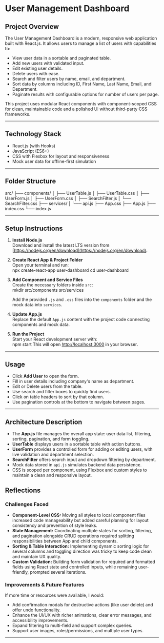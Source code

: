 # User Management Dashboard

## Project Overview

The User Management Dashboard is a modern, responsive web application built with React.js. It allows users to manage a list of users with capabilities to:

- View user data in a sortable and paginated table.
- Add new users with validated input.
- Edit existing user details.
- Delete users with ease.
- Search and filter users by name, email, and department.
- Sort data by columns including ID, First Name, Last Name, Email, and Department.
- Paginate results with configurable options for number of users per page.

This project uses modular React components with component-scoped CSS for clean, maintainable code and a polished UI without third-party CSS frameworks.

---

## Technology Stack

- React.js (with Hooks)
- JavaScript (ES6+)
- CSS with Flexbox for layout and responsiveness
- Mock user data for offline-first simulation

---

## Folder Structure

src/
├── components/
│ ├── UserTable.js
│ ├── UserTable.css
│ ├── UserForm.js
│ ├── UserForm.css
│ ├── SearchFilter.js
│ └── SearchFilter.css
├── services/
│ └── api.js
├── App.css
├── App.js
├── index.css
└── index.js

---

## Setup Instructions

1. **Install Node.js**  
   Download and install the latest LTS version from [https://nodejs.org/en/download](https://nodejs.org/en/download).

2. **Create React App & Project Folder**  
   Open your terminal and run:  
    npx create-react-app user-dashboard
    cd user-dashboard


3. **Add Component and Service Files**  
    Create the necessary folders inside `src`:  
     mkdir src/components src/services

     Add the provided `.js` and `.css` files into the `components` folder and the mock data into `services`.

4. **Update App.js**  
    Replace the default `App.js` content with the project code connecting components and mock data.

5. **Run the Project**  
    Start your React development server with:  
     npm start
     This will open [http://localhost:3000](http://localhost:3000) in your browser.

---

## Usage

- Click **Add User** to open the form.
- Fill in user details including company's name as department.
- Edit or Delete users from the table.
- Use search and filter boxes to quickly find users.
- Click on table headers to sort by that column.
- Use pagination controls at the bottom to navigate between pages.

---

## Architecture Description

- The **App.js** file manages the overall app state: user data list, filtering, sorting, pagination, and form toggling.
- **UserTable** displays users in a sortable table with action buttons.
- **UserForm** provides a controlled form for adding or editing users, with live validation and department selection.
- **SearchFilter** offers search input and dropdown filtering by department.
- Mock data stored in `api.js` simulates backend data persistence.
- CSS is scoped per component, using Flexbox and custom styles to maintain a clean and responsive layout.

## Reflections

### Challenges Faced

- **Component-Level CSS:** Moving all styles to local component files increased code manageability but added careful planning for layout consistency and prevention of style leaks.
- **State Management:** Coordinating multiple states for sorting, filtering, and pagination alongside CRUD operations required splitting responsibilities between App and child components.
- **Sorting & Table Interaction:** Implementing dynamic sorting logic for several columns and toggling direction was tricky to keep code clean and maintain UX quality.
- **Custom Validation:** Building form validation for required and formatted fields using React state and controlled inputs, while remaining user-friendly, prompted several iterations.

### Improvements & Future Features

If more time or resources were available, I would:

- Add confirmation modals for destructive actions (like user delete) and offer undo functionality.
- Enhance the UI/UX with richer animations, clear error messages, and accessibility improvements.
- Expand filtering to multi-field and support complex queries.
- Support user images, roles/permissions, and multiple user types.


---
